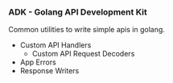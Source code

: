 ### ADK - Golang API Development Kit

Common utilities to write simple apis in golang.

- Custom API Handlers
  - Custom API Request Decoders
- App Errors
- Response Writers
